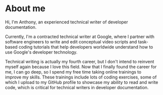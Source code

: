 # About me

Hi, I'm Anthony, an experienced technical writer of developer documentation.

Currently, I'm a contracted technical writer at Google, where I partner with software engineers to write and edit conceptual video scripts and task-based coding tutorials that help developers worldwide understand how to use Google's developer technology. 

Technical writing is actually my fourth career, but I don't intend to reinvent myself again because I love this field. Now that I finally found the career for me, I can go deep, so I spend my free time taking online trainings to improve my skills. These trainings include lots of coding exercises, some of which I upload to my GitHub profile to showcase my ability to read and write code, which is critical for technical writers in developer documentation.
